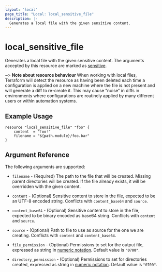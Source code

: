 ```yaml
---
layout: "local"
page_title: "Local: local_sensitive_file"
description: |-
  Generates a local file with the given sensitive content.
---
```


# local_sensitive_file

Generates a local file with the given sensitive content.
The arguments accepted by this resource are marked as
[sensitive](https://learn.hashicorp.com/tutorials/terraform/sensitive-variables).

~> **Note about resource behaviour**
When working with local files, Terraform will detect the resource
as having been deleted each time a configuration is applied on a new machine
where the file is not present and will generate a diff to re-create it. This
may cause "noise" in diffs in environments where configurations are routinely
applied by many different users or within automation systems.

## Example Usage

```hcl
resource "local_sensitive_file" "foo" {
    content  = "foo!"
    filename = "${path.module}/foo.bar"
}
```

## Argument Reference

The following arguments are supported:

* `filename` - (Required) The path to the file that will be created.
  Missing parent directories will be created.
  If the file already exists, it will be overridden with the given content.

* `content` - (Optional) Sensitive content to store in the file, expected to be an UTF-8 encoded string.
  Conflicts with `content_base64` and `source`.

* `content_base64` - (Optional) Sensitive content to store in the file, expected to be binary encoded as base64 string.
  Conflicts with `content` and `source`.

* `source` - (Optional) Path to file to use as source for the one we are creating.
  Conflicts with `content` and `content_base64`.

* `file_permission` - (Optional) Permissions to set for the output file, expressed as string in
  [numeric notation](https://en.wikipedia.org/wiki/File-system_permissions#Numeric_notation).
  Default value is `"0700"`.

* `directory_permission` - (Optional) Permissions to set for directories created, expressed as string in
  [numeric notation](https://en.wikipedia.org/wiki/File-system_permissions#Numeric_notation).
  Default value is `"0700"`.

